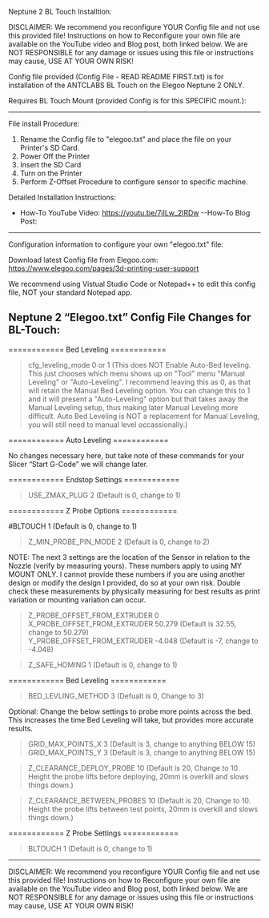 Neptune 2 BL Touch Installtion:

DISCLAIMER: We recommend you reconfigure YOUR Config file and not use this provided file!  Instructions on how to Reconfigure your own file are available on the YouTube video and Blog post, both linked below. We are NOT RESPONSIBLE for any damage or issues using this file or instructions may cause, USE AT YOUR OWN RISK!

Config file provided (Config File - READ README FIRST.txt) is for installation of the ANTCLABS BL Touch on the Elegoo Neptune 2 ONLY.

Requires BL Touch Mount (provided Config is for this SPECIFIC mount.):

---------------------------------------------------------------------------------------------------------------------------------------

File install Procedure:
1) Rename the Config file to "elegoo.txt" and place the file on your Printer's SD Card.  
2) Power Off the Printer
3) Insert the SD Card
4) Turn on the Printer
5) Perform Z-Offset Procedure to configure sensor to specific machine.

Detailed Installation Instructions:
- How-To YouTube Video: https://youtu.be/7jILw_2lRDw
--How-To Blog Post:

-----------------------------------------------------------------------------------------------------------

Configuration information to configure your own "elegoo.txt" file:

Download latest Config file from Elegoo.com: https://www.elegoo.com/pages/3d-printing-user-support

We recommend using Vistual Studio Code or Notepad++ to edit this config file, NOT your standard Notepad app.


Neptune 2 “Elegoo.txt” Config File Changes for BL-Touch:
------------------------------------------------------------------------------------------------------------

============ Bed Leveling ============

>cfg_leveling_mode  0 or 1   (This does NOT Enable Auto-Bed leveling.  This just chooses which menu shows up on "Tool" menu "Manual Leveling" or "Auto-Leveling".  I recommend leaving this as 0, as that will retain the Manual Bed Leveling option.  You can change this to 1 and it will present a "Auto-Leveling" option but that takes away the Manual Leveling setup, thus making later Manual Leveling more difficult.  Auto Bed Leveling is NOT a replacement for Manual Leveling, you will still need to manual level occassionally.)

============ Auto Leveling ============

No changes necessary here, but take note of these commands for your Slicer “Start G-Code” we will change later.

============ Endstop Settings ============

>USE_ZMAX_PLUG  2    (Default is 0, change to 1)

============ Z Probe Options ============

#BLTOUCH   1   (Default is 0, change to 1)

>Z_MIN_PROBE_PIN_MODE  2     (Default is 0, change to 2)

NOTE: The next 3 settings are the location of the Sensor in relation to the Nozzle (verify by measuring yours). These numbers apply to using MY MOUNT ONLY.  I cannot provide these numbers if you are using another design or modify the design I provided, do so at your own risk. Double check these measurements by physically measuring for best results as print variation or mounting variation can occur.

>Z_PROBE_OFFSET_FROM_EXTRUDER	0		
>X_PROBE_OFFSET_FROM_EXTRUDER	50.279  (Default is 32.55, change to 50.279)	
>Y_PROBE_OFFSET_FROM_EXTRUDER	-4.048   (Default is -7, change to -4.048) 	

>Z_SAFE_HOMING   1    (Default is 0, change to 1)

============ Bed Leveling ============

>BED_LEVLING_METHOD   3   (Defualt is 0, Change to 3)

Optional: Change the below settings to probe more points across the bed.  This increases the time Bed Leveling will take, but provides more accurate results.

>GRID_MAX_POINTS_X 	3   (Default is 3, change to anything BELOW 15)
>GRID_MAX_POINTS_Y 	3   (Default is 3, change to anything BELOW 15)

>Z_CLEARANCE_DEPLOY_PROBE   10   (Default is 20, Change to 10. Height the probe lifts before deploying, 20mm is overkill and slows things down.)

>Z_CLEARANCE_BETWEEN_PROBES   10   (Default is 20, Change to 10. Height the probe lifts between test points, 20mm is overkill and slows things down.)

============ Z Probe Settings  ============

>BLTOUCH   1   (Default is 0, change to 1)

---------------------------------------------------------------------------------------------------------------



DISCLAIMER: We recommend you reconfigure YOUR Config file and not use this provided file!  Instructions on how to Reconfigure your own file are available on the YouTube video and Blog post, both linked below. We are NOT RESPONSIBLE for any damage or issues using this file or instructions may cause, USE AT YOUR OWN RISK!
